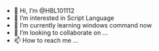 - 👋 Hi, I’m @HBL101112
- 👀 I’m interested in Script Language
- 🌱 I’m currently learning windows command now 
- 💞️ I’m looking to collaborate on ...
- 📫 How to reach me ...

<!---
HBL1112/HBL1112 is a ✨ special ✨ repository because its `README.md` (this file) appears on your GitHub profile.
You can click the Preview link to take a look at your changes.
--->

